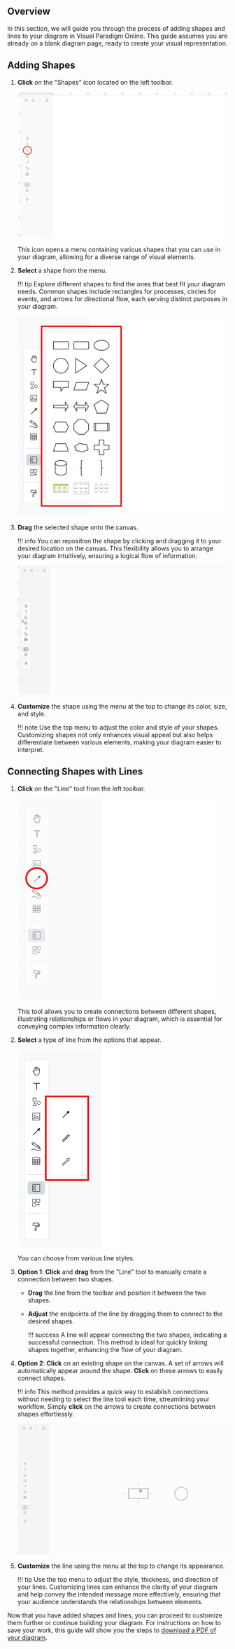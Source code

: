 ## Overview

In this section, we will guide you through the process of adding shapes and lines to your diagram in Visual Paradigm Online. This guide assumes you are already on a blank diagram page, ready to create your visual representation.

## Adding Shapes

1. **Click** on the "Shapes" icon located on the left toolbar.

    ![Shapes icon](./images/shapes-icon.png)

    This icon opens a menu containing various shapes that you can use in your diagram, allowing for a diverse range of visual elements.

2. **Select** a shape from the menu.
 
    !!! tip
        Explore different shapes to find the ones that best fit your diagram needs. Common shapes include rectangles for processes, circles for events, and arrows for directional flow, each serving distinct purposes in your diagram.

    ![Select shape](./images/select-shape.png)

3. **Drag** the selected shape onto the canvas.

    !!! info
        You can reposition the shape by clicking and dragging it to your desired location on the canvas. This flexibility allows you to arrange your diagram intuitively, ensuring a logical flow of information.

    ![Drag shape](./images/drag-shape.gif)

4. **Customize** the shape using the menu at the top to change its color, size, and style.

    !!! note
        Use the top menu to adjust the color and style of your shapes. Customizing shapes not only enhances visual appeal but also helps differentiate between various elements, making your diagram easier to interpret.

## Connecting Shapes with Lines

1. **Click** on the "Line" tool from the left toolbar.

    ![Line tool](./images/line-tool.png)

    This tool allows you to create connections between different shapes, illustrating relationships or flows in your diagram, which is essential for conveying complex information clearly.

2. **Select** a type of line from the options that appear.

    ![Line type](./images/line-type.png)

    You can choose from various line styles.

3. **Option 1**: **Click** and **drag** from the "Line" tool to manually create a connection between two shapes.

    - **Drag** the line from the toolbar and position it between the two shapes.
    - **Adjust** the endpoints of the line by dragging them to connect to the desired shapes.

        !!! success
            A line will appear connecting the two shapes, indicating a successful connection. This method is ideal for quickly linking shapes together, enhancing the flow of your diagram.

4. **Option 2**: **Click** on an existing shape on the canvas. A set of arrows will automatically appear around the shape. **Click** on these arrows to easily connect shapes.

    !!! info
        This method provides a quick way to establish connections without needing to select the line tool each time, streamlining your workflow. Simply **click** on the arrows to create connections between shapes effortlessly.

    ![Connect shapes](./images/connect-shapes.gif)




5. **Customize** the line using the menu at the top to change its appearance.

    !!! tip
        Use the top menu to adjust the style, thickness, and direction of your lines. Customizing lines can enhance the clarity of your diagram and help convey the intended message more effectively, ensuring that your audience understands the relationships between elements.

Now that you have added shapes and lines, you can proceed to customize them further or continue building your diagram. For instructions on how to save your work, this guide will show you the steps to [download a PDF of your diagram](https://vik061.github.io/Visual-Paradigm-User-Documentation/Downloading_PDF_of_diagram/).
